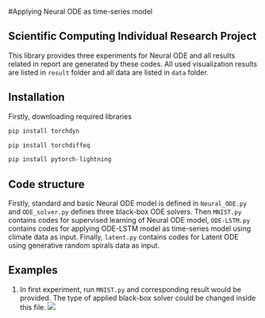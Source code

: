 #Applying Neural ODE as time-series model
## Scientific Computing Individual Research Project
This library provides three experiments for Neural ODE and all results related in report are generated by these codes. All used visualization results are listed in `result` folder and all data are listed in `data` folder.
## Installation
Firstly, downloading required libraries
```Python
pip install torchdyn
```
```Python
pip install torchdiffeq
```
```Python
pip install pytorch-lightning
```
## Code structure
Firstly, standard and basic Neural ODE model is defined in `Neural_ODE.py` and `ODE_solver.py` defines three black-box ODE solvers. Then `MNIST.py` contains codes for supervised learning of Neural ODE model, `ODE-LSTM.py` contains codes for applying ODE-LSTM model as time-series model using climate data as input. Finally, `latent.py` contains codes for Latent ODE using generative random spirals data as input.
## Examples
1. In first experiment, run `MNIST.py` and corresponding result would be provided. The type of applied black-box solver could be changed inside this file.
![](https://github.com/1215654642/Neural-ODE-final-project/tree/master/results/euler.png)
